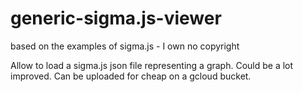 # generic-sigma.js-viewer
based on the examples of sigma.js - I own no copyright

Allow to load a sigma.js json file representing a graph.
Could be a lot improved.
Can be uploaded for cheap on a gcloud bucket.
